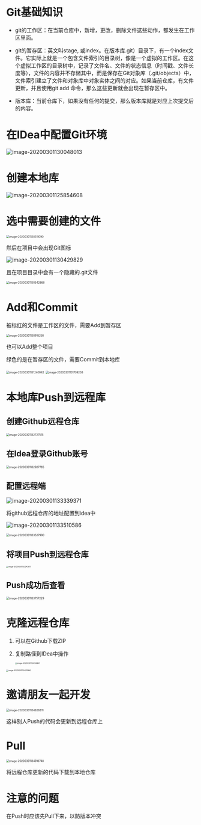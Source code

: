 # Git基础知识

- git的工作区：在当前仓库中，新增，更改，删除文件这些动作，都发生在工作区里面。
- git的暂存区：英文叫stage, 或index。在版本库.git）目录下，有一个index文件。它实际上就是一个包含文件索引的目录树，像是一个虚拟的工作区。在这个虚拟工作区的目录树中，记录了文件名、文件的状态信息（时间戳、文件长度等），文件的内容并不存储其中，而是保存在Git对象库（.git/objects）中，文件索引建立了文件和对象库中对象实体之间的对应。如果当前仓库，有文件更新，并且使用git add 命令，那么这些更新就会出现在暂存区中。

- 版本库：当前仓库下，如果没有任何的提交，那么版本库就是对应上次提交后的内容。 



# 在IDea中配置Git环境

![image-20200301130048013](C:\Users\安基尼拉\AppData\Roaming\Typora\typora-user-images\image-20200301130048013.png)



# 创建本地库

![image-20200301125854608](C:\Users\安基尼拉\AppData\Roaming\Typora\typora-user-images\image-20200301125854608.png)



# 选中需要创建的文件

<img src="C:\Users\安基尼拉\AppData\Roaming\Typora\typora-user-images\image-20200301130311090.png" alt="image-20200301130311090" style="zoom:50%;" />



然后在项目中会出现Git图标

![image-20200301130429829](C:\Users\安基尼拉\AppData\Roaming\Typora\typora-user-images\image-20200301130429829.png)

且在项目目录中会有一个隐藏的.git文件

<img src="C:\Users\安基尼拉\AppData\Roaming\Typora\typora-user-images\image-20200301130542868.png" alt="image-20200301130542868" style="zoom:50%;" />



# Add和Commit

被标红的文件是工作区的文件，需要Add到暂存区

<img src="C:\Users\安基尼拉\AppData\Roaming\Typora\typora-user-images\image-20200301130915258.png" alt="image-20200301130915258" style="zoom:50%;" />

也可以Add整个项目



绿色的是在暂存区的文件，需要Commit到本地库

<img src="C:\Users\安基尼拉\AppData\Roaming\Typora\typora-user-images\image-20200301131240942.png" alt="image-20200301131240942" style="zoom:50%;" />

<img src="C:\Users\安基尼拉\AppData\Roaming\Typora\typora-user-images\image-20200301131709238.png" alt="image-20200301131709238" style="zoom:50%;" />



# 本地库Push到远程库

## 创建Github远程仓库

<img src="C:\Users\安基尼拉\AppData\Roaming\Typora\typora-user-images\image-20200301132727515.png" alt="image-20200301132727515" style="zoom:50%;" />



## 在Idea登录Github账号

<img src="C:\Users\安基尼拉\AppData\Roaming\Typora\typora-user-images\image-20200301132927765.png" alt="image-20200301132927765" style="zoom:50%;" />



## 配置远程端

![image-20200301133339371](C:\Users\安基尼拉\AppData\Roaming\Typora\typora-user-images\image-20200301133339371.png)

将github远程仓库的地址配置到idea中

![image-20200301133510586](C:\Users\安基尼拉\AppData\Roaming\Typora\typora-user-images\image-20200301133510586.png)

<img src="C:\Users\安基尼拉\AppData\Roaming\Typora\typora-user-images\image-20200301133527990.png" alt="image-20200301133527990" style="zoom:50%;" />



## 将项目Push到远程仓库

<img src="C:\Users\安基尼拉\AppData\Roaming\Typora\typora-user-images\image-20200301133243611.png" alt="image-20200301133243611" style="zoom:33%;" />



## Push成功后查看

<img src="C:\Users\安基尼拉\AppData\Roaming\Typora\typora-user-images\image-20200301133757229.png" alt="image-20200301133757229" style="zoom:50%;" />



# 克隆远程仓库

1. 可以在Github下载ZIP

2. 复制路径到IDea中操作

   <img src="C:\Users\安基尼拉\AppData\Roaming\Typora\typora-user-images\image-20200301134126847.png" alt="image-20200301134126847" style="zoom:33%;" />

<img src="C:\Users\安基尼拉\AppData\Roaming\Typora\typora-user-images\image-20200301134210442.png" alt="image-20200301134210442" style="zoom: 33%;" />



# 邀请朋友一起开发

<img src="C:\Users\安基尼拉\AppData\Roaming\Typora\typora-user-images\image-20200301134626611.png" alt="image-20200301134626611" style="zoom:50%;" />

这样别人Push的代码会更新到远程仓库上



# Pull

<img src="C:\Users\安基尼拉\AppData\Roaming\Typora\typora-user-images\image-20200301134916748.png" alt="image-20200301134916748" style="zoom:50%;" />

将远程仓库更新的代码下载到本地仓库



# 注意的问题

在Push时应该先Pull下来，以防版本冲突